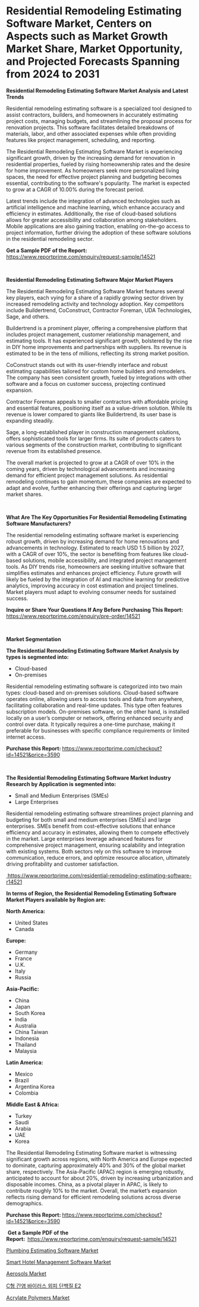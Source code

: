 <p><h1>Residential Remodeling Estimating Software Market, Centers on Aspects such as Market Growth Market Share, Market Opportunity, and Projected Forecasts Spanning from 2024 to 2031</h1></p><p><strong>Residential Remodeling Estimating Software Market Analysis and Latest Trends</strong></p>
<p><p>Residential remodeling estimating software is a specialized tool designed to assist contractors, builders, and homeowners in accurately estimating project costs, managing budgets, and streamlining the proposal process for renovation projects. This software facilitates detailed breakdowns of materials, labor, and other associated expenses while often providing features like project management, scheduling, and reporting.</p><p>The Residential Remodeling Estimating Software Market is experiencing significant growth, driven by the increasing demand for renovation in residential properties, fueled by rising homeownership rates and the desire for home improvement. As homeowners seek more personalized living spaces, the need for effective project planning and budgeting becomes essential, contributing to the software's popularity. The market is expected to grow at a CAGR of 10.00% during the forecast period.</p><p>Latest trends include the integration of advanced technologies such as artificial intelligence and machine learning, which enhance accuracy and efficiency in estimates. Additionally, the rise of cloud-based solutions allows for greater accessibility and collaboration among stakeholders. Mobile applications are also gaining traction, enabling on-the-go access to project information, further driving the adoption of these software solutions in the residential remodeling sector.</p></p>
<p><strong>Get a Sample PDF of the Report:&nbsp;</strong> <a href="https://www.reportprime.com/enquiry/request-sample/14521">https://www.reportprime.com/enquiry/request-sample/14521</a></p>
<p>&nbsp;</p>
<p><strong>Residential Remodeling Estimating Software Major Market Players</strong></p>
<p><p>The Residential Remodeling Estimating Software Market features several key players, each vying for a share of a rapidly growing sector driven by increased remodeling activity and technology adoption. Key competitors include Buildertrend, CoConstruct, Contractor Foreman, UDA Technologies, Sage, and others.</p><p>Buildertrend is a prominent player, offering a comprehensive platform that includes project management, customer relationship management, and estimating tools. It has experienced significant growth, bolstered by the rise in DIY home improvements and partnerships with suppliers. Its revenue is estimated to be in the tens of millions, reflecting its strong market position.</p><p>CoConstruct stands out with its user-friendly interface and robust estimating capabilities tailored for custom home builders and remodelers. The company has seen consistent growth, fueled by integrations with other software and a focus on customer success, projecting continued expansion.</p><p>Contractor Foreman appeals to smaller contractors with affordable pricing and essential features, positioning itself as a value-driven solution. While its revenue is lower compared to giants like Buildertrend, its user base is expanding steadily.</p><p>Sage, a long-established player in construction management solutions, offers sophisticated tools for larger firms. Its suite of products caters to various segments of the construction market, contributing to significant revenue from its established presence.</p><p>The overall market is projected to grow at a CAGR of over 10% in the coming years, driven by technological advancements and increasing demand for efficient project management solutions. As residential remodeling continues to gain momentum, these companies are expected to adapt and evolve, further enhancing their offerings and capturing larger market shares.</p></p>
<p>&nbsp;</p>
<p><strong>What Are The Key Opportunities For Residential Remodeling Estimating Software Manufacturers?</strong></p>
<p><p>The residential remodeling estimating software market is experiencing robust growth, driven by increasing demand for home renovations and advancements in technology. Estimated to reach USD 1.5 billion by 2027, with a CAGR of over 10%, the sector is benefiting from features like cloud-based solutions, mobile accessibility, and integrated project management tools. As DIY trends rise, homeowners are seeking intuitive software that simplifies estimates and enhances project efficiency. Future growth will likely be fueled by the integration of AI and machine learning for predictive analytics, improving accuracy in cost estimation and project timelines. Market players must adapt to evolving consumer needs for sustained success.</p></p>
<p><strong>Inquire or Share Your Questions If Any Before Purchasing This Report:</strong> <a href="https://www.reportprime.com/enquiry/pre-order/14521">https://www.reportprime.com/enquiry/pre-order/14521</a></p>
<p>&nbsp;</p>
<p><strong>Market Segmentation</strong></p>
<p><strong>The Residential Remodeling Estimating Software Market Analysis by types is segmented into:</strong></p>
<p><ul><li>Cloud-based</li><li>On-premises</li></ul></p>
<p><p>Residential remodeling estimating software is categorized into two main types: cloud-based and on-premises solutions. Cloud-based software operates online, allowing users to access tools and data from anywhere, facilitating collaboration and real-time updates. This type often features subscription models. On-premises software, on the other hand, is installed locally on a user’s computer or network, offering enhanced security and control over data. It typically requires a one-time purchase, making it preferable for businesses with specific compliance requirements or limited internet access.</p></p>
<p><strong>Purchase this Report:&nbsp;</strong><a href="https://www.reportprime.com/checkout?id=14521&price=3590">https://www.reportprime.com/checkout?id=14521&price=3590</a></p>
<p>&nbsp;</p>
<p><strong>The Residential Remodeling Estimating Software Market Industry Research by Application is segmented into:</strong></p>
<p><ul><li>Small and Medium Enterprises (SMEs)</li><li>Large Enterprises</li></ul></p>
<p><p>Residential remodeling estimating software streamlines project planning and budgeting for both small and medium enterprises (SMEs) and large enterprises. SMEs benefit from cost-effective solutions that enhance efficiency and accuracy in estimates, allowing them to compete effectively in the market. Large enterprises leverage advanced features for comprehensive project management, ensuring scalability and integration with existing systems. Both sectors rely on this software to improve communication, reduce errors, and optimize resource allocation, ultimately driving profitability and customer satisfaction.</p></p>
<p><a href="https://www.reportprime.com/residential-remodeling-estimating-software-r14521">&nbsp;https://www.reportprime.com/residential-remodeling-estimating-software-r14521</a></p>
<p><strong>In terms of Region, the Residential Remodeling Estimating Software Market Players available by Region are:</strong></p>
<p>
    <p> <strong> North America: </strong>
        <ul>
            <li>United States</li>
            <li>Canada</li>
        </ul>
        </p> 
    <p> <strong> Europe: </strong>
        <ul>
            <li>Germany</li>
            <li>France</li>
            <li>U.K.</li>
            <li>Italy</li>
            <li>Russia</li>
        </ul>
        </p> 
    <p> <strong> Asia-Pacific: </strong>
        <ul>
            <li>China</li>
            <li>Japan</li>
            <li>South Korea</li>
            <li>India</li>
            <li>Australia</li>
            <li>China Taiwan</li>
            <li>Indonesia</li>
            <li>Thailand</li>
            <li>Malaysia</li>
        </ul>
        </p> 
    <p> <strong> Latin America: </strong>
        <ul>
            <li>Mexico</li>
            <li>Brazil</li>
            <li>Argentina Korea</li>
            <li>Colombia</li>
        </ul>
        </p> 
    <p> <strong> Middle East & Africa: </strong>
        <ul>
            <li>Turkey</li>
            <li>Saudi</li>
            <li>Arabia</li>
            <li>UAE</li>
            <li>Korea</li>
        </ul>
    </p>
    </p>
<p><p>The Residential Remodeling Estimating Software market is witnessing significant growth across regions, with North America and Europe expected to dominate, capturing approximately 40% and 30% of the global market share, respectively. The Asia-Pacific (APAC) region is emerging robustly, anticipated to account for about 20%, driven by increasing urbanization and disposable incomes. China, as a pivotal player in APAC, is likely to contribute roughly 10% to the market. Overall, the market’s expansion reflects rising demand for efficient remodeling solutions across diverse demographics.</p></p>
<p><strong>Purchase this Report: </strong><a href="https://www.reportprime.com/checkout?id=14521&price=3590">https://www.reportprime.com/checkout?id=14521&price=3590</a></p>
<p>&nbsp;<strong>Get a Sample PDF of the Report:&nbsp;&nbsp;</strong><a href="https://www.reportprime.com/enquiry/request-sample/14521">https://www.reportprime.com/enquiry/request-sample/14521</a></p>
<p><strong></strong></p>
<p><p><a href="https://github.com/Annahawkins697/Market-Research-Report-List-1/blob/main/plumbing-estimating-software-market.md">Plumbing Estimating Software Market</a></p><p><a href="https://www.linkedin.com/pulse/global-smart-hotel-management-software-market-opportunities-rhcof?trackingId=nMNkMXk0S9OAvk3e1B0QCQ%3D%3D">Smart Hotel Management Software Market</a></p><p><a href="https://medium.com/@connor.marshall794/aerosols-market-insights-product-type-application-trends-and-regional-analysis-from-2024-to-2031-7fd8576021ff">Aerosols Market</a></p><p><a href="https://medium.com/@avaoneill70/%EC%84%B8%EA%B3%84-hepatitis-c-virus-envelope-protein-e2-market-%EC%9D%80-2024%EC%97%90%EC%84%9C-2031%EB%A1%9C-%EC%97%B0%ED%8F%89%EA%B7%A0-%EC%A6%9D%EA%B0%80%EC%9C%A8%EC%9D%84-%EB%B3%B4%EC%9D%BC-%EA%B2%83%EC%9C%BC%EB%A1%9C-%EC%98%88%EC%83%81%EB%90%A9%EB%8B%88%EB%8B%A4-d3cabf4f74b0">C형 간염 바이러스 외피 단백질 E2</a></p><p><a href="https://medium.com/@connor.marshall794/in-the-acrylate-polymers-market-the-main-focus-is-on-keeping-costs-low-and-getting-the-most-out-de77fb60af30">Acrylate Polymers Market</a></p></p>
